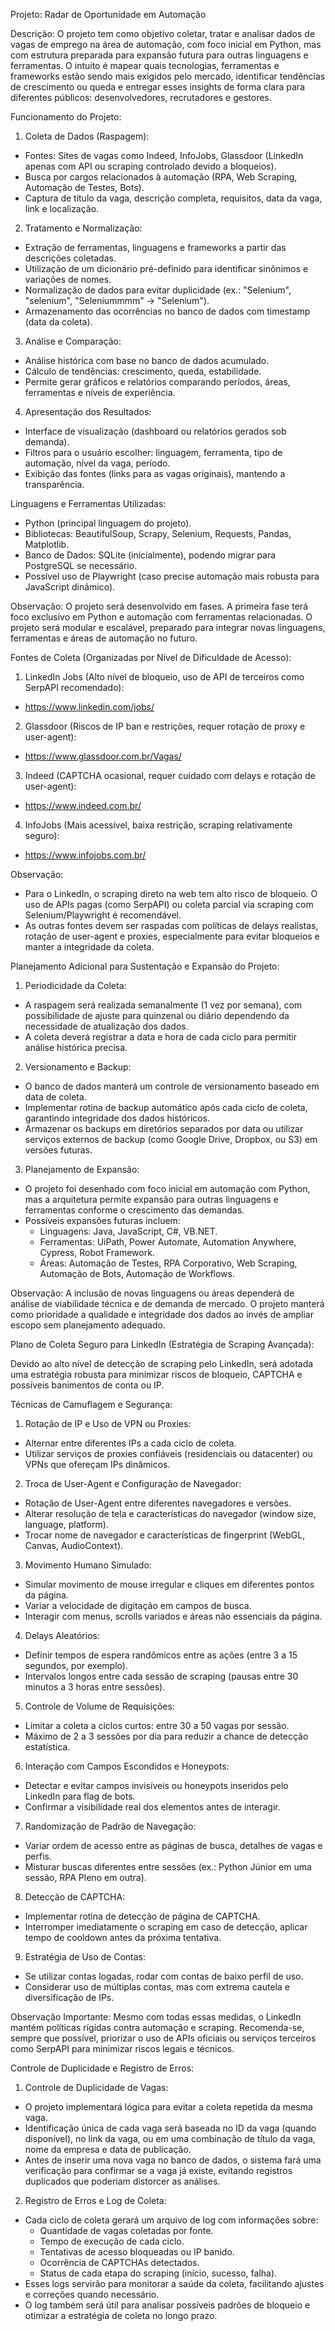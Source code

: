 
Projeto: Radar de Oportunidade em Automação

Descrição:
O projeto tem como objetivo coletar, tratar e analisar dados de vagas de emprego na área de automação, com foco inicial em Python, mas com estrutura preparada para expansão futura para outras linguagens e ferramentas. O intuito é mapear quais tecnologias, ferramentas e frameworks estão sendo mais exigidos pelo mercado, identificar tendências de crescimento ou queda e entregar esses insights de forma clara para diferentes públicos: desenvolvedores, recrutadores e gestores.

Funcionamento do Projeto:

1. Coleta de Dados (Raspagem):
- Fontes: Sites de vagas como Indeed, InfoJobs, Glassdoor (LinkedIn apenas com API ou scraping controlado devido a bloqueios).
- Busca por cargos relacionados à automação (RPA, Web Scraping, Automação de Testes, Bots).
- Captura de título da vaga, descrição completa, requisitos, data da vaga, link e localização.

2. Tratamento e Normalização:
- Extração de ferramentas, linguagens e frameworks a partir das descrições coletadas.
- Utilização de um dicionário pré-definido para identificar sinônimos e variações de nomes.
- Normalização de dados para evitar duplicidade (ex.: "Selenium", "selenium", "Seleniummmm" → "Selenium").
- Armazenamento das ocorrências no banco de dados com timestamp (data da coleta).

3. Análise e Comparação:
- Análise histórica com base no banco de dados acumulado.
- Cálculo de tendências: crescimento, queda, estabilidade.
- Permite gerar gráficos e relatórios comparando períodos, áreas, ferramentas e níveis de experiência.

4. Apresentação dos Resultados:
- Interface de visualização (dashboard ou relatórios gerados sob demanda).
- Filtros para o usuário escolher: linguagem, ferramenta, tipo de automação, nível da vaga, período.
- Exibição das fontes (links para as vagas originais), mantendo a transparência.

Linguagens e Ferramentas Utilizadas:
- Python (principal linguagem do projeto).
- Bibliotecas: BeautifulSoup, Scrapy, Selenium, Requests, Pandas, Matplotlib.
- Banco de Dados: SQLite (inicialmente), podendo migrar para PostgreSQL se necessário.
- Possível uso de Playwright (caso precise automação mais robusta para JavaScript dinâmico).

Observação:
O projeto será desenvolvido em fases. A primeira fase terá foco exclusivo em Python e automação com ferramentas relacionadas. O projeto será modular e escalável, preparado para integrar novas linguagens, ferramentas e áreas de automação no futuro.


Fontes de Coleta (Organizadas por Nível de Dificuldade de Acesso):

1. LinkedIn Jobs (Alto nível de bloqueio, uso de API de terceiros como SerpAPI recomendado):
- https://www.linkedin.com/jobs/

2. Glassdoor (Riscos de IP ban e restrições, requer rotação de proxy e user-agent):
- https://www.glassdoor.com.br/Vagas/

3. Indeed (CAPTCHA ocasional, requer cuidado com delays e rotação de user-agent):
- https://www.indeed.com.br/

4. InfoJobs (Mais acessível, baixa restrição, scraping relativamente seguro):
- https://www.infojobs.com.br/

Observação:
- Para o LinkedIn, o scraping direto na web tem alto risco de bloqueio. O uso de APIs pagas (como SerpAPI) ou coleta parcial via scraping com Selenium/Playwright é recomendável.
- As outras fontes devem ser raspadas com políticas de delays realistas, rotação de user-agent e proxies, especialmente para evitar bloqueios e manter a integridade da coleta.


Planejamento Adicional para Sustentação e Expansão do Projeto:

1. Periodicidade da Coleta:
- A raspagem será realizada semanalmente (1 vez por semana), com possibilidade de ajuste para quinzenal ou diário dependendo da necessidade de atualização dos dados.
- A coleta deverá registrar a data e hora de cada ciclo para permitir análise histórica precisa.

2. Versionamento e Backup:
- O banco de dados manterá um controle de versionamento baseado em data de coleta.
- Implementar rotina de backup automático após cada ciclo de coleta, garantindo integridade dos dados históricos.
- Armazenar os backups em diretórios separados por data ou utilizar serviços externos de backup (como Google Drive, Dropbox, ou S3) em versões futuras.

3. Planejamento de Expansão:
- O projeto foi desenhado com foco inicial em automação com Python, mas a arquitetura permite expansão para outras linguagens e ferramentas conforme o crescimento das demandas.
- Possíveis expansões futuras incluem:
  - Linguagens: Java, JavaScript, C#, VB.NET.
  - Ferramentas: UiPath, Power Automate, Automation Anywhere, Cypress, Robot Framework.
  - Áreas: Automação de Testes, RPA Corporativo, Web Scraping, Automação de Bots, Automação de Workflows.

Observação:
A inclusão de novas linguagens ou áreas dependerá de análise de viabilidade técnica e de demanda de mercado. O projeto manterá como prioridade a qualidade e integridade dos dados ao invés de ampliar escopo sem planejamento adequado.


Plano de Coleta Seguro para LinkedIn (Estratégia de Scraping Avançada):

Devido ao alto nível de detecção de scraping pelo LinkedIn, será adotada uma estratégia robusta para minimizar riscos de bloqueio, CAPTCHA e possíveis banimentos de conta ou IP.

Técnicas de Camuflagem e Segurança:

1. Rotação de IP e Uso de VPN ou Proxies:
- Alternar entre diferentes IPs a cada ciclo de coleta.
- Utilizar serviços de proxies confiáveis (residenciais ou datacenter) ou VPNs que ofereçam IPs dinâmicos.

2. Troca de User-Agent e Configuração de Navegador:
- Rotação de User-Agent entre diferentes navegadores e versões.
- Alterar resolução de tela e características do navegador (window size, language, platform).
- Trocar nome de navegador e características de fingerprint (WebGL, Canvas, AudioContext).

3. Movimento Humano Simulado:
- Simular movimento de mouse irregular e cliques em diferentes pontos da página.
- Variar a velocidade de digitação em campos de busca.
- Interagir com menus, scrolls variados e áreas não essenciais da página.

4. Delays Aleatórios:
- Definir tempos de espera randômicos entre as ações (entre 3 a 15 segundos, por exemplo).
- Intervalos longos entre cada sessão de scraping (pausas entre 30 minutos a 3 horas entre sessões).

5. Controle de Volume de Requisições:
- Limitar a coleta a ciclos curtos: entre 30 a 50 vagas por sessão.
- Máximo de 2 a 3 sessões por dia para reduzir a chance de detecção estatística.

6. Interação com Campos Escondidos e Honeypots:
- Detectar e evitar campos invisíveis ou honeypots inseridos pelo LinkedIn para flag de bots.
- Confirmar a visibilidade real dos elementos antes de interagir.

7. Randomização de Padrão de Navegação:
- Variar ordem de acesso entre as páginas de busca, detalhes de vagas e perfis.
- Misturar buscas diferentes entre sessões (ex.: Python Júnior em uma sessão, RPA Pleno em outra).

8. Detecção de CAPTCHA:
- Implementar rotina de detecção de página de CAPTCHA.
- Interromper imediatamente o scraping em caso de detecção, aplicar tempo de cooldown antes da próxima tentativa.

9. Estratégia de Uso de Contas:
- Se utilizar contas logadas, rodar com contas de baixo perfil de uso.
- Considerar uso de múltiplas contas, mas com extrema cautela e diversificação de IPs.

Observação Importante:
Mesmo com todas essas medidas, o LinkedIn mantém políticas rígidas contra automação e scraping. Recomenda-se, sempre que possível, priorizar o uso de APIs oficiais ou serviços terceiros como SerpAPI para minimizar riscos legais e técnicos.


Controle de Duplicidade e Registro de Erros:

1. Controle de Duplicidade de Vagas:
- O projeto implementará lógica para evitar a coleta repetida da mesma vaga.
- Identificação única de cada vaga será baseada no ID da vaga (quando disponível), no link da vaga, ou em uma combinação de título da vaga, nome da empresa e data de publicação.
- Antes de inserir uma nova vaga no banco de dados, o sistema fará uma verificação para confirmar se a vaga já existe, evitando registros duplicados que poderiam distorcer as análises.

2. Registro de Erros e Log de Coleta:
- Cada ciclo de coleta gerará um arquivo de log com informações sobre:
  - Quantidade de vagas coletadas por fonte.
  - Tempo de execução de cada ciclo.
  - Tentativas de acesso bloqueadas ou IP banido.
  - Ocorrência de CAPTCHAs detectados.
  - Status de cada etapa do scraping (início, sucesso, falha).
- Esses logs servirão para monitorar a saúde da coleta, facilitando ajustes e correções quando necessário.
- O log também será útil para analisar possíveis padrões de bloqueio e otimizar a estratégia de coleta no longo prazo.

